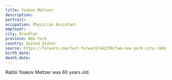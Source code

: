 ```yaml
---
title: Yaakov Meltzer
description: 
portrait: 
occupation: Physician Assistant
employer: 
city: Brooklyn
province: New York
country: United States
source: https://forward.com/fast-forward/442258/two-new-york-city-rabbis-die-both-diagnosed-with-coronavirus/
birth_date: 
death_date: 
---
```


Rabbi Yaakov Meltzer was 60 years old.